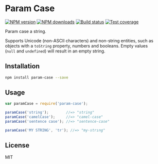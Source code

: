# Param Case

[![NPM version][npm-image]][npm-url]
[![NPM downloads][downloads-image]][downloads-url]
[![Build status][travis-image]][travis-url]
[![Test coverage][coveralls-image]][coveralls-url]

Param case a string.

Supports Unicode (non-ASCII characters) and non-string entities, such as objects with a `toString` property, numbers and booleans. Empty values (`null` and `undefined`) will result in an empty string.

## Installation

```bash
npm install param-case --save
```

## Usage

```javascript
var paramCase = require('param-case');

paramCase('string');        //=> "string"
paramCase('camelCase');     //=> "camel-case"
paramCase('sentence case'); //=> "sentence-case"

paramCase('MY STRING', 'tr'); //=> "my-strıng"
```

## License

MIT

[npm-image]: https://img.shields.io/npm/v/param-case.svg?style=flat
[npm-url]: https://npmjs.org/package/param-case
[downloads-image]: https://img.shields.io/npm/dm/param-case.svg?style=flat
[downloads-url]: https://npmjs.org/package/param-case
[travis-image]: https://img.shields.io/travis/blakeembrey/param-case.svg?style=flat
[travis-url]: https://travis-ci.org/blakeembrey/param-case
[coveralls-image]: https://img.shields.io/coveralls/blakeembrey/param-case.svg?style=flat
[coveralls-url]: https://coveralls.io/r/blakeembrey/param-case?branch=master
